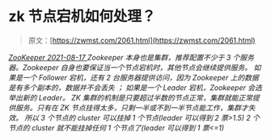 <!--yml
category: 未分类
date: 0001-01-01 00:00:00
--->

# zk 节点宕机如何处理？

> 原文：[https://zwmst.com/2061.html](https://zwmst.com/2061.html)

   [ *ZooKeeper* ](https://zwmst.com/zookeeper)*[ <time datetime="2021-08-17T11:21:15+08:00"> 2021-08-17 </time> ](https://zwmst.com/2061.html)  Zookeeper 本身也是集群，推荐配置不少于 3 个服务器。Zookeeper 自身也要保证当一个节点宕机时，其他节点会继续提供服务。
如果是一个 Follower 宕机，还有 2 台服务器提供访问，因为 Zookeeper 上的数据是有多个副本的，数据并不会丢失 ；
如果是一个 Leader 宕机，Zookeeper 会选举出新的 Leader。
ZK 集群的机制是只要超过半数的节点正常，集群就能正常提供服务。只有在
ZK 节点挂得太多，只剩一半或不到一半节点能工作，集群才失效。
所以
3 个节点的 cluster 可以挂掉 1 个节点(leader 可以得到 2 票>1.5)
2 个节点的 cluster 就不能挂掉任何 1 个节点了(leader 可以得到 1 票<=1)*